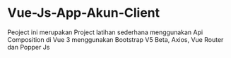 # Vue-Js-App-Akun-Client
Peoject ini merupakan Project latihan sederhana menggunakan Api Composition di Vue 3 menggunakan Bootstrap V5 Beta, Axios, Vue Router dan Popper Js
